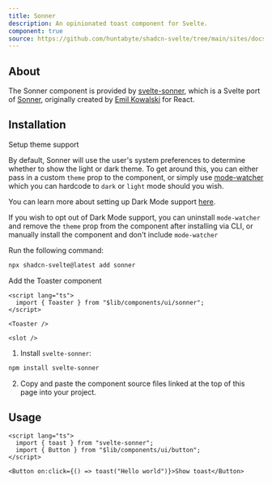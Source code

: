 ```yaml
---
title: Sonner
description: An opinionated toast component for Svelte.
component: true
source: https://github.com/huntabyte/shadcn-svelte/tree/main/sites/docs/src/lib/registry/default/ui/sonner
---
```


<script>
  import { ComponentPreview, ManualInstall, Steps, Step } from '$lib/components/docs';
</script>

<ComponentPreview name="sonner-demo">

<div />

</ComponentPreview>

## About

The Sonner component is provided by [svelte-sonner](https://svelte-sonner.vercel.app/), which is a Svelte port of [Sonner](https://sonner.emilkowal.ski/), originally created by [Emil Kowalski](https://twitter.com/emilkowalski_) for React.

## Installation

<Steps>

<Step>
	Setup theme support
</Step>

By default, Sonner will use the user's system preferences to determine whether to show the light or dark theme. To get around this, you can either pass in a custom `theme` prop to the component, or simply use [mode-watcher](https://github.com/svecosystem/mode-watcher) which you can hardcode to `dark` or `light` mode should you wish.

You can learn more about setting up Dark Mode support [here](/docs/dark-mode).

If you wish to opt out of Dark Mode support, you can uninstall `mode-watcher` and remove the `theme` prop from the component after installing via CLI, or manually install the component and don't include `mode-watcher`

<Step>
	Run the following command:
</Step>

```bash
npx shadcn-svelte@latest add sonner
```

<Step>
	Add the Toaster component
</Step>

```svelte title="+layout.svelte" {2,5}
<script lang="ts">
  import { Toaster } from "$lib/components/ui/sonner";
</script>

<Toaster />

<slot />
```

</Steps>

<ManualInstall>

1. Install `svelte-sonner`:

```bash
npm install svelte-sonner
```

2. Copy and paste the component source files linked at the top of this page into your project.

</ManualInstall>

## Usage

```svelte
<script lang="ts">
  import { toast } from "svelte-sonner";
  import { Button } from "$lib/components/ui/button";
</script>

<Button on:click={() => toast("Hello world")}>Show toast</Button>
```
